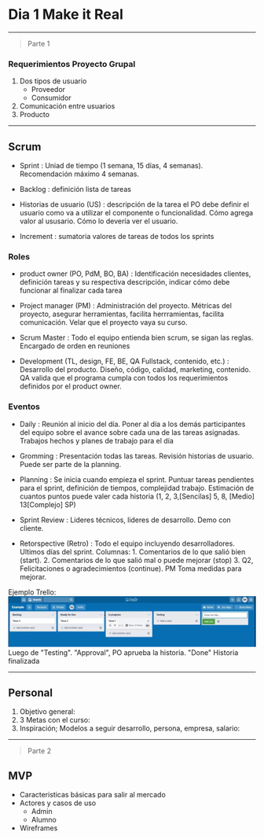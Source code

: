 # Dia 1 Make it Real
---

> Parte 1

### Requerimientos Proyecto Grupal
1. Dos tipos de usuario
	- Proveedor
	- Consumidor
2. Comunicación entre usuarios
3. Producto
---

## Scrum
- Sprint
: Uniad de tiempo (1 semana, 15 días, 4 semanas). Recomendación máximo 4 semanas.

- Backlog
: definición lista de tareas

- Historias de usuario (US)
: descripción de la tarea el PO debe definir el usuario como va a utilizar el componente o funcionalidad. Cómo agrega valor al ususario. Cómo lo devería ver el usuario.

- Increment
: sumatoria valores de tareas de todos los sprints

### Roles

- product owner (PO, PdM, BO, BA)
: Identificación necesidades clientes, definición tareas y su respectiva descripción, indicar cómo debe funcionar al finalizar cada tarea

- Project manager (PM)
: Administración del proyecto. Métricas del proyecto, asegurar herramientas, facilita herrramientas, facilita comunicación. Velar que el proyecto vaya su curso.

- Scrum Master
: Todo el equipo entienda bien scrum, se sigan las reglas. Encargado de orden en reuniones

- Development (TL, design, FE, BE, QA Fullstack, contenido, etc.)
: Desarrollo del producto. Diseño, código, calidad, marketing, contenido. QA valida que el programa cumpla con todos los requerimientos definidos por el product owner.

### Eventos

- Daily
: Reunión al inicio del día. Poner al día a los demás participantes del equipo sobre el avance sobre cada una de las tareas asignadas. Trabajos hechos y planes de trabajo para el día

- Gromming
: Presentación todas las tareas. Revisión historias de usuario. Puede ser parte de la planning.

- Planning
: Se inicia cuando empieza el sprint. Puntuar tareas pendientes para el sprint, definición de tiempos, complejidad trabajo. Estimación de cuantos puntos puede valer cada historia (1, 2, 3,[Sencilas] 5, 8, [Medio] 13[Complejo] SP)

- Sprint Review
: Lideres técnicos, lideres de desarrollo. Demo con cliente.

- Retorspective (Retro)
: Todo el equipo incluyendo desarrolladores. Ultimos días del sprint.
Columnas: 1. Comentarios de lo que salió bien (start). 2. Comentarios de lo que salió mal o puede mejorar (stop) 3. Q2, Felicitaciones o agradecimientos (continue).
PM Toma medidas para mejorar.

Ejemplo Trello:
![ejemplo trello](ExampleTrello.jpg)
Luego de "Testing". "Approval", PO aprueba la historia. "Done" Historia finalizada

---

## Personal

1. Objetivo general: 
2. 3 Metas con el curso:
3. Inspiración; Modelos a seguir desarrollo, persona, empresa, salario:
---

> Parte 2

## MVP

- Caracteristicas básicas para salir al mercado
- Actores y casos de uso
	- Admin
	- Alumno
- Wireframes














